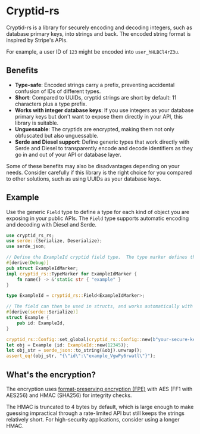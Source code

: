 # Cryptid-rs

Cryptid-rs is a library for securely encoding and decoding integers, such as
database primary keys, into strings and back. The encoded string format is
inspired by Stripe's APIs.

For example, a user ID of `123` might be encoded into `user_hHLBCl4rZ3u`.

## Benefits


* **Type-safe**: Encoded strings carry a prefix, preventing accidental
  confusion of IDs of different types.
* **Short**: Compared to UUIDs, cryptid strings are short by default:
  11 characters plus a type prefix.
* **Works with integer database keys**: If you use integers as your database
  primary keys but don't want to expose them directly in your API, this
  library is suitable.
* **Unguessable**: The cryptids are encrypted, making them not only obfuscated
  but also unguessable.
* **Serde and Diesel support**: Define generic types that work directly with
  Serde and Diesel to transparently encode and decode identifiers as they go
  in and out of your API or database layer.

Some of these benefits may also be disadvantages depending on your needs.
Consider carefully if this library is the right choice for you compared to
other solutions, such as using UUIDs as your database keys.

## Example

Use the generic `Field` type to define a type for each kind of object you are
exposing in your public APIs. The `Field` type supports automatic encoding and
decoding with Diesel and Serde.

```rust
use cryptid_rs_rs;
use serde::{Serialize, Deserialize};
use serde_json;

// Define the ExampleId cryptid field type.  The type marker defines the string prefix.
#[derive(Debug)]
pub struct ExampleIdMarker;
impl cryptid_rs::TypeMarker for ExampleIdMarker {
    fn name() -> &'static str { "example" }
}

type ExampleId = cryptid_rs::Field<ExampleIdMarker>;

// The field can then be used in structs, and works automatically with Serde and Diesel.
#[derive(serde::Serialize)]
struct Example {
    pub id: ExampleId,
}

cryptid_rs::Config::set_global(cryptid_rs::Config::new(b"your-secure-key"));
let obj = Example {id: ExampleId::new(12345)};
let obj_str = serde_json::to_string(&obj).unwrap();
assert_eq!(obj_str, "{\"id\":\"example_VgwPy6rwatl\"}");
```

## What's the encryption?

The encryption uses [format-preserving encryption (FPE)](https://en.wikipedia.org/wiki/Format-preserving_encryption)
with AES (FF1 with AES256) and HMAC (SHA256) for integrity checks.

The HMAC is truncated to 4 bytes by default, which is large enough to make
guessing impractical through a rate-limited API but still keeps the strings
relatively short. For high-security applications, consider using a longer HMAC.
